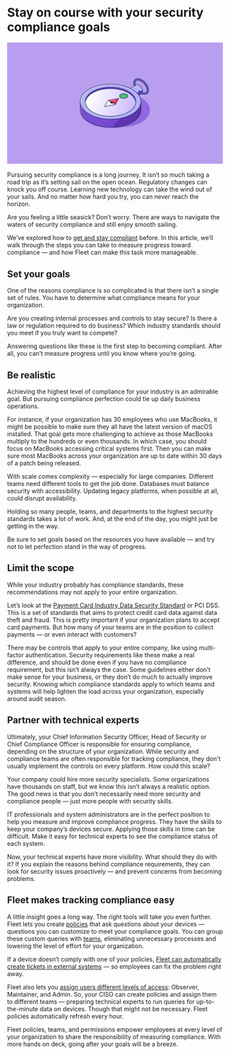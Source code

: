 # Stay on course with your security compliance goals

![Security compliance goals](../website/assets/images/articles/security-compliance-goals-cover-800x450@2x.jpg)

Pursuing security compliance is a long journey. It isn’t so much taking a road trip as it’s setting sail on the open ocean. Regulatory changes can knock you off course. Learning new technology can take the wind out of your sails. And no matter how hard you try, you can never reach the horizon.

Are you feeling a little seasick? Don’t worry. There are ways to navigate the waters of security compliance and still enjoy smooth sailing.

We’ve explored how to [get and stay compliant](https://fleetdm.com/use-cases/get-and-stay-compliant-across-your-devices-with-fleet) before. In this article, we’ll walk through the steps you can take to measure progress toward compliance — and how Fleet can make this task more manageable.

## Set your goals

One of the reasons compliance is so complicated is that there isn’t a single set of rules. You have to determine what compliance means for your organization.

Are you creating internal processes and controls to stay secure? Is there a law or regulation required to do business? Which industry standards should you meet if you truly want to compete?

Answering questions like these is the first step to becoming compliant. After all, you can’t measure progress until you know where you’re going.

## Be realistic

Achieving the highest level of compliance for your industry is an admirable goal. But pursuing compliance perfection could tie up daily business operations.

For instance, if your organization has 30 employees who use MacBooks, it might be possible to make sure they all have the latest version of macOS installed. That goal gets more challenging to achieve as those MacBooks multiply to the hundreds or even thousands. In which case, you should focus on MacBooks accessing critical systems first. Then you can make sure most MacBooks across your organization are up to date within 30 days of a patch being released.

With scale comes complexity — especially for large companies. Different teams need different tools to get the job done. Databases must balance security with accessibility. Updating legacy platforms, when possible at all, could disrupt availability.

Holding so many people, teams, and departments to the highest security standards takes a lot of work. And, at the end of the day, you might just be getting in the way.

Be sure to set goals based on the resources you have available — and try not to let perfection stand in the way of progress.

## Limit the scope

While your industry probably has compliance standards, these recommendations may not apply to your entire organization.

Let’s look at the [Payment Card Industry Data Security Standard](https://www.pcisecuritystandards.org/) or PCI DSS. This is a set of standards that aims to protect credit card data against data theft and fraud. This is pretty important if your organization plans to accept card payments. But how many of your teams are in the position to collect payments — or even interact with customers?

There may be controls that apply to your entire company, like using multi-factor authentication. Security requirements like these make a real difference, and should be done even if you have no compliance requirement, but this isn’t always the case. Some guidelines either don't make sense for your business, or they don’t do much to actually improve security. Knowing which compliance standards apply to which teams and systems will help lighten the load across your organization, especially around audit season.

## Partner with technical experts

Ultimately, your Chief Information Security Officer, Head of Security or Chief Compliance Officer is responsible for ensuring compliance, depending on the structure of your organization. While security and compliance teams are often responsible for tracking compliance, they don't usually implement the controls on every platform. How could this scale?

Your company could hire more security specialists. Some organizations have thousands on staff, but we know this isn’t always a realistic option. The good news is that you don’t necessarily need more security and compliance people — just more people with security skills.

IT professionals and system administrators are in the perfect position to help you measure and improve compliance progress. They have the skills to keep your company’s devices secure. Applying those skills in time can be difficult. Make it easy for technical experts to see the compliance status of each system.

Now, your technical experts have more visibility. What should they do with it? If you explain the reasons behind compliance requirements, they can look for security issues proactively — and prevent concerns from becoming problems.

## Fleet makes tracking compliance easy

A little insight goes a long way. The right tools will take you even further. Fleet lets you create [policies](https://fleetdm.com/securing/what-are-fleet-policies) that ask questions about your devices — questions you can customize to meet your compliance goals. You can group these custom queries with [teams](https://fleetdm.com/docs/using-fleet/teams), eliminating unnecessary processes and lowering the level of effort for your organization.

If a device doesn’t comply with one of your policies, [Fleet can automatically create tickets in external systems](https://fleetdm.com/docs/using-fleet/automations#policy-automations) — so employees can fix the problem right away.

Fleet also lets you [assign users different levels of access](https://fleetdm.com/docs/using-fleet/permissions): Observer, Maintainer, and Admin. So, your CISO can create policies and assign them to different teams — preparing technical experts to run queries for up-to-the-minute data on devices. Though that might not be necessary. Fleet policies automatically refresh every hour.

Fleet policies, teams, and permissions empower employees at every level of your organization to share the responsibility of measuring compliance. With more hands on deck, going after your goals will be a breeze.


<meta name="category" value="guides">
<meta name="authorFullName" value="Chris McGillicuddy">
<meta name="authorGitHubUsername" value="chris-mcgillicuddy">
<meta name="publishedOn" value="2022-07-18">
<meta name="articleTitle" value="Stay on course with your security compliance goals">
<meta name="articleImageUrl" value="../website/assets/images/articles/security-compliance-goals-cover-800x450@2x.jpg">
